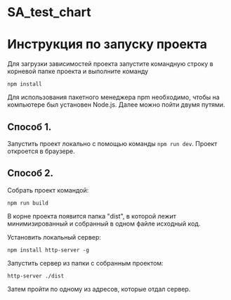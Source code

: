 # SA_test_chart
# Инструкция по запуску проекта

Для загрузки зависимостей проекта запустите командную строку в корневой папке проекта и выполните команду
```
npm install
```
Для использования пакетного менеджера npm необходимо, чтобы на компьютере был установен Node.js.
Далее можно пойти двумя путями.

## Способ 1.
Запустить проект локально с помощью команды ```npm run dev```. Проект откроется в браузере.

## Способ 2.
Собрать проект командой:
```
npm run build
```
В корне проекта появится папка "dist", в которой лежит минимизированный и собранный в одном файле исходный код. 

Установить локальный сервер:
```
npm install http-server -g
```
Запустить сервер из папки с собранным проектом:
```
http-server ./dist
```
Затем пройти по одному из адресов, которые отдал сервер.

